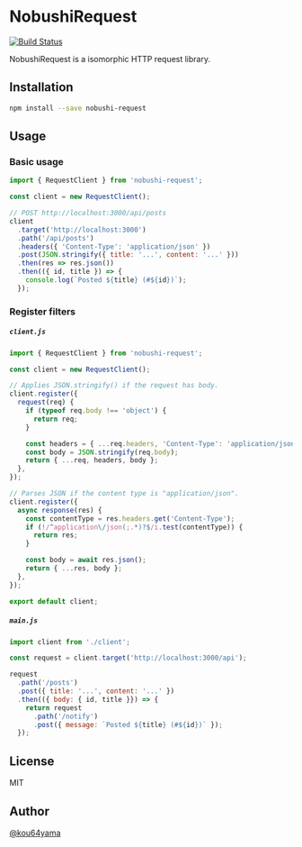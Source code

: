 # NobushiRequest

[![Build Status](https://travis-ci.org/kou64yama/nobushi-request.svg?branch=master)](https://travis-ci.org/kou64yama/nobushi-request)

NobushiRequest is a isomorphic HTTP request library.

## Installation

```sh
npm install --save nobushi-request
```

## Usage

### Basic usage

```js
import { RequestClient } from 'nobushi-request';

const client = new RequestClient();

// POST http://localhost:3000/api/posts
client
  .target('http://localhost:3000')
  .path('/api/posts')
  .headers({ 'Content-Type': 'application/json' })
  .post(JSON.stringify({ title: '...', content: '...' }))
  .then(res => res.json())
  .then(({ id, title }) => {
    console.log(`Posted ${title} (#${id})`);
  });
```

### Register filters

##### `client.js`

```js
import { RequestClient } from 'nobushi-request';

const client = new RequestClient();

// Applies JSON.stringify() if the request has body.
client.register({
  request(req) {
    if (typeof req.body !== 'object') {
      return req;
    }

    const headers = { ...req.headers, 'Content-Type': 'application/json' };
    const body = JSON.stringify(req.body);
    return { ...req, headers, body };
  },
});

// Parses JSON if the content type is "application/json".
client.register({
  async response(res) {
    const contentType = res.headers.get('Content-Type');
    if (!/^application\/json(;.*)?$/i.test(contentType)) {
      return res;
    }

    const body = await res.json();
    return { ...res, body };
  },
});

export default client;
```

##### `main.js`

```js
import client from './client';

const request = client.target('http://localhost:3000/api');

request
  .path('/posts')
  .post({ title: '...', content: '...' })
  .then(({ body: { id, title }}) => {
    return request
      .path('/notify')
      .post({ message: `Posted ${title} (#${id})` });
  });
```

## License

MIT

## Author

[@kou64yama](https://twitter.com/kou64yama)
